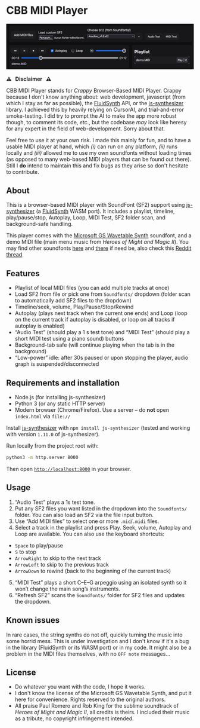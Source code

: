 # CBB MIDI Player

![image.png](assets/player_pic.png)

**⚠️   Disclaimer   ⚠️**

CBB MIDI Player stands for *Crappy* Browser-Based MIDI Player. Crappy because I don't know anything about: web development, javascript (from which I stay as far as possible), the [FluidSynth](https://www.fluidsynth.org/) API, or the [js-synthesizer](https://github.com/jet2jet/js-synthesizer/tree/main) library. I achieved this by heavily relying on CursorAI, and trial-and-error smoke-testing. I did try to prompt the AI to make the app more robust though, to comment its code, *etc.*, but the codebase *may* look like heresy for any expert in the field of web-development. Sorry about that.

Feel free to use it at your own risk. I made this mainly for fun, and to have a usable MIDI player at hand, which *(i)* can run on any platform, *(ii)* runs locally and *(iii)* allowed me to use my own soundfonts without loading times (as opposed to many web-based MIDI players that can be found out there). Still I **do** intend to maintain this and fix bugs as they arise so don't hesitate to contribute.


## About

This is a browser-based MIDI player with SoundFont (SF2) support using [js-synthesizer](https://github.com/jet2jet/js-synthesizer/tree/main) (a [FluidSynth](https://www.fluidsynth.org/) WASM port). It includes a playlist, timeline, play/pause/stop, Autoplay, Loop, MIDI Test, SF2 folder scan, and background-safe handling.

This player comes with the [Microsoft GS Wavetable Synth](https://web.archive.org/web/20250616150719/https://midis.fandom.com/wiki/Microsoft_GS_Wavetable_Synth) soundfont, and a demo MIDI file (main menu music from *Heroes of Might and Magic II*). You may find other soundfonts [here](https://github.com/bratpeki/soundfonts) and [there](https://github.com/ad-si/awesome-soundfonts) if need be, also check this [Reddit thread](https://www.reddit.com/r/midi/comments/pmh94q/whats_the_best_allaround_soundfont/).

## Features
- Playlist of local MIDI files (you can add multiple tracks at once)
- Load SF2 from file or pick one from `Soundfonts/` dropdown (folder scan to automatically add SF2 files to the dropdown)
- Timeline/seek, volume, Play/Pause/Stop/Rewind
- Autoplay (plays next track when the current one ends) and Loop (loop on the current track if autoplay is disabled, or loop on all tracks if autoplay is enabled)
- “Audio Test” (should play a 1 s test tone) and “MIDI Test” (should play a short MIDI test using a piano sound) buttons
- Background-tab safe (will continue playing when the tab is in the background)
- “Low-power” idle: after 30s paused or upon stopping the player, audio graph is suspended/disconnected

## Requirements and installation

  - Node.js (for installing js-synthesizer)
  - Python 3 (or any static HTTP server)
  - Modern browser (Chrome/Firefox). Use a server – do **not** open `index.html` via `file://`

Install [js-synthesizer](https://github.com/jet2jet/js-synthesizer/tree/main) with `npm install js-synthesizer` (tested and working with version `1.11.0` of js-synthesizer).

Run locally from the project root with:
```bash
python3 -m http.server 8000
```
Then open [`http://localhost:8000`](http://localhost:8000) in your browser.

## Usage

1. “Audio Test” plays a 1s test tone.
2. Put any SF2 files you want listed in the dropdown into the `Soundfonts/` folder. You can also load an SF2 via the file input button.
3. Use “Add MIDI files” to select one or more `.mid`/`.midi` files.
4. Select a track in the playlist and press Play. Seek, volume, Autoplay and Loop are available. You can also use the keyboard shortcuts:
  - `Space` to play/pause
  - `S` to stop
  - `ArrowRight` to skip to the next track
  - `ArrowLeft` to skip to the previous track
  - `ArrowDown` to rewind (back to the beginning of the current track)
5. “MIDI Test” plays a short C–E–G arpeggio using an isolated synth so it won’t change the main song’s instruments.
6. “Refresh SF2” scans the `Soundfonts/` folder for SF2 files and updates the dropdown.

## Known issues

In rare cases, the string synths do not off, quickly turning the music into some horrid mess. This is under investigation and I don't know if it's a bug in the library (FluidSynth or its WASM port) or in my code. It might also be a problem in the MIDI files themselves, with no `OFF note` messages...

## License

  - Do whatever you want with the code, I hope it works.
  - I don't know the license of the Microsoft GS Wavetable Synth, and put it here for convenience. Rights reserved to the original authors.
  - All praise Paul Romero and Rob King for the sublime soundtrack of *Heroes of Might and Magic II*, all credits is theirs. I included their music as a tribute, no copyright infringement intended.

